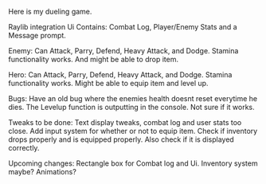 Here is my dueling game.

Raylib integration
Ui Contains: Combat Log, Player/Enemy Stats and a Message prompt.

Enemy: Can Attack, Parry, Defend, Heavy Attack, and Dodge. Stamina functionality works. And might be able to drop item.

Hero:  Can Attack, Parry, Defend, Heavy Attack, and Dodge. Stamina functionality works. Might be able to equip item and level up.

Bugs:
Have an old bug where the enemies health doesnt reset everytime he dies.
The Levelup function is outputting in the console. Not sure if it works.

Tweaks to be done:
Text display tweaks, combat log and user stats too close. 
Add input system for whether or not to equip item.
Check if inventory drops properly and is equipped properly. Also check if it is displayed correctly.

Upcoming changes:
Rectangle box for Combat log and Ui.
Inventory system maybe?
Animations?
